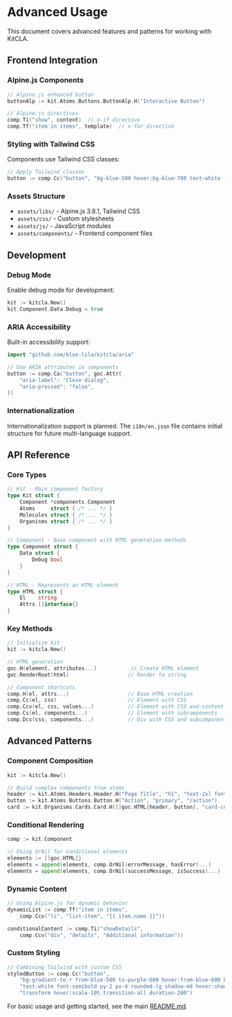 # Advanced Usage

This document covers advanced features and patterns for working with KitCLA.

## Frontend Integration

### Alpine.js Components

```go
// Alpine.js enhanced button
buttonAlp := kit.Atoms.Buttons.ButtonAlp.H("Interactive Button")

// Alpine.js directives
comp.Ti("show", content)  // x-if directive
comp.Tf("item in items", template)  // x-for directive
```

### Styling with Tailwind CSS

Components use Tailwind CSS classes:

```go
// Apply Tailwind classes
button := comp.Cc("button", "bg-blue-500 hover:bg-blue-700 text-white font-bold py-2 px-4 rounded")
```

### Assets Structure

- `assets/libs/` - Alpine.js 3.8.1, Tailwind CSS
- `assets/css/` - Custom stylesheets
- `assets/js/` - JavaScript modules
- `assets/components/` - Frontend component files

## Development

### Debug Mode

Enable debug mode for development:

```go
kit := kitcla.New()
kit.Component.Data.Debug = true
```

### ARIA Accessibility

Built-in accessibility support:

```go
import "github.com/blue-lila/kitcla/aria"

// Use ARIA attributes in components
button := comp.Ca("button", goc.Attr{
    "aria-label": "Close dialog",
    "aria-pressed": "false",
})
```

### Internationalization

Internationalization support is planned. The `i18n/en.json` file contains initial structure for future multi-language support.

## API Reference

### Core Types

```go
// Kit - Main component factory
type Kit struct {
    Component *components.Component
    Atoms     struct { /* ... */ }
    Molecules struct { /* ... */ }
    Organisms struct { /* ... */ }
}

// Component - Base component with HTML generation methods
type Component struct {
    Data struct {
        Debug bool
    }
}

// HTML - Represents an HTML element
type HTML struct {
    El    string
    Attrs []interface{}
}
```

### Key Methods

```go
// Initialize kit
kit := kitcla.New()

// HTML generation
goc.H(element, attributes...)           // Create HTML element
goc.RenderRoot(html)                   // Render to string

// Component shortcuts
comp.H(el, attrs...)                   // Base HTML creation
comp.Cc(el, css)                       // Element with CSS
comp.Ccv(el, css, values...)           // Element with CSS and content
comp.Cs(el, components...)             // Element with subcomponents
comp.Dcs(css, components...)           // Div with CSS and subcomponents
```

## Advanced Patterns

### Component Composition

```go
kit := kitcla.New()

// Build complex components from atoms
header := kit.Atoms.Headers.Header.H("Page Title", "h1", "text-2xl font-bold")
button := kit.Atoms.Buttons.Button.H("Action", "primary", "/action")
card := kit.Organisms.Cards.Card.H([]goc.HTML{header, button}, "card-container")
```

### Conditional Rendering

```go
comp := kit.Component

// Using OrNil for conditional elements
elements := []goc.HTML{}
elements = append(elements, comp.OrNil(errorMessage, hasError)...)
elements = append(elements, comp.OrNil(successMessage, isSuccess)...)
```

### Dynamic Content

```go
// Using Alpine.js for dynamic behavior
dynamicList := comp.Tf("item in items",
    comp.Ccv("li", "list-item", "{{ item.name }}"))

conditionalContent := comp.Ti("showDetails",
    comp.Ccv("div", "details", "Additional information"))
```

### Custom Styling

```go
// Combining Tailwind with custom CSS
styledButton := comp.Cc("button",
    "bg-gradient-to-r from-blue-500 to-purple-600 hover:from-blue-600 hover:to-purple-700 " +
    "text-white font-semibold py-2 px-4 rounded-lg shadow-md hover:shadow-lg " +
    "transform hover:scale-105 transition-all duration-200")
```

For basic usage and getting started, see the main [README.md](../README.md).